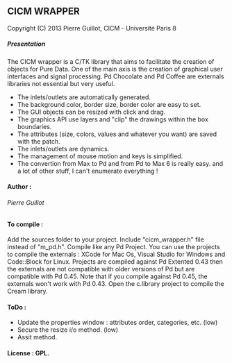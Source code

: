 ## CICM WRAPPER
<p>Copyright (C) 2013 Pierre Guillot, CICM - Université Paris 8</p>

##### Presentation

The CICM wrapper is a C/TK library that aims to facilitate the creation of objects for Pure Data. One of the main axis is the creation of graphical user interfaces and signal processing. Pd Chocolate and Pd Coffee are externals libraries not essential but very useful.

- The inlets/outlets are automatically generated.
- The background color, border size, border color are easy to set.
- The GUI objects can be resized with click and drag.
- The graphics API use layers and "clip" the drawings within the box boundaries.
- The attributes (size, colors, values and whatever you want) are saved with the patch.
- The inlets/outlets are dynamics.
- The management of mouse motion and keys is simplified.
- The convertion from Max to Pd and from Pd to Max 6 is really easy.
and a lot of other stuff, I can't enumerate everything !

#### Author :

###### Pierre Guillot

#### To compile :

Add the sources folder to your project. Include "cicm_wrapper.h" file instead of "m_pd.h". Compile like any Pd Project.
You can use the projects to compile the externals : XCode for Mac Os, Visual Studio for Windows and Code::Block for Linux.
Projects are compiled against Pd Extented 0.43 then the externals are not compatible with older versions of Pd but are compatible
with Pd 0.45. Note that if you compile against Pd 0.45, the externals won't work with Pd 0.43. Open the c.library project to compile the Cream library.

#### ToDo :

- Update the properties window : attributes order, categories, etc. (low)
- Secure the resize i/o method. (low)
- Assit method.

#### License : GPL.


